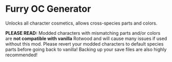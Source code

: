 # Furry OC Generator

Unlocks all character cosmetics, allows cross-species parts and colors.

**PLEASE READ:** Modded characters with mismatching parts and/or colors are **not compatible with vanilla** Rotwood and will cause many issues if used without this mod. Please revert your modded characters to default species parts before going back to vanilla! Backing up your save files are also highly recommended!
